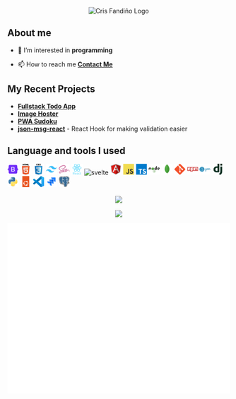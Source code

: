 <p align="center" style="text-align:center" >
  
  <img alt="Cris Fandiño Logo" src="https://crisfandino.vercel.app/assets/icon-192x192.png"/>
</p>

## About me

- 👀 I’m interested in **programming**

- 📫 How to reach me <a href="https://crisfandino.vercel.app/contact"><b>Contact Me </b> </a>

## My Recent Projects
- **[Fullstack Todo App](https://etodos.vercel.app/)**
- **[Image Hoster](https://img-hoster.vercel.app/)**
- **[PWA Sudoku](https://esudoku.vercel.app/)**
- **[json-msg-react](https://github.com/darkcris1/json-msg-react)** - React Hook for making validation easier

## Language and tools I used
<p align="left">
    <img src="https://raw.githubusercontent.com/devicons/devicon/master/icons/bootstrap/bootstrap-plain.svg" alt="bootstrap" width="25" height="25" />
    <img src="https://raw.githubusercontent.com/devicons/devicon/master/icons/html5/html5-original-wordmark.svg" alt="html5" width="25" height="25" />
    <img src="https://raw.githubusercontent.com/devicons/devicon/master/icons/css3/css3-original-wordmark.svg" alt="css3" width="25" height="25" />
    <img src="https://raw.githubusercontent.com/devicons/devicon/master/icons/tailwindcss/tailwindcss-original.svg" alt="tailwind" width="25" height="25" />
    <img src="https://raw.githubusercontent.com/devicons/devicon/master/icons/sass/sass-original.svg" alt="sass" width="25" height="25" />
    <img src="https://raw.githubusercontent.com/devicons/devicon/master/icons/react/react-original-wordmark.svg" alt="react" width="25" height="25" />
    <img src="https://upload.wikimedia.org/wikipedia/commons/thumb/1/1b/Svelte_Logo.svg/512px-Svelte_Logo.svg.png" alt="svelte" width="25" height="25" />
   <img src="https://github.com/devicons/devicon/raw/master/icons/angularjs/angularjs-original.svg" alt="angular 2.0+" width="25" height="25" />
    <img src="https://raw.githubusercontent.com/devicons/devicon/master/icons/javascript/javascript-original.svg" alt="javascript" width="25" height="25" />
    <img src="https://raw.githubusercontent.com/devicons/devicon/master/icons/typescript/typescript-original.svg" alt="typescript" width="25" height="25" />
    <img src="https://raw.githubusercontent.com/devicons/devicon/master/icons/nodejs/nodejs-original-wordmark.svg" alt="nodejs" width="25" height="25" />
    <img src="https://raw.githubusercontent.com/devicons/devicon/master/icons/mongodb/mongodb-original.svg" alt="mongodb" width="25" height="25" />
    <img src="https://raw.githubusercontent.com/devicons/devicon/master/icons/git/git-original.svg" alt="git" width="25" height="25" />
    <img src="https://raw.githubusercontent.com/devicons/devicon/master/icons/npm/npm-original-wordmark.svg" alt="npm" width="25" height="25" />
   <img src="https://raw.githubusercontent.com/devicons/devicon/master/icons/yarn/yarn-original-wordmark.svg" alt="yarn" width="25" height="25" />
   <img src="https://raw.githubusercontent.com/devicons/devicon/master/icons/django/django-plain.svg" alt="django" width="25" height="25" />
   <img src="https://raw.githubusercontent.com/devicons/devicon/master/icons/python/python-original.svg" alt="python" width="25" height="25" />
   <img src="https://raw.githubusercontent.com/devicons/devicon/master/icons/ubuntu/ubuntu-plain.svg" alt="ubuntu" width="25" height="25" />
   <img src="https://github.com/devicons/devicon/raw/master/icons/vscode/vscode-original.svg" alt="vscode" width="25" height="25" />
   <img src="https://github.com/devicons/devicon/raw/master/icons/jira/jira-original.svg" alt="jira" width="25" height="25" />
   <img src="https://raw.githubusercontent.com/devicons/devicon/master/icons/postgresql/postgresql-original.svg" alt="postgresql" width="25" height="25" />
</p>

<p align="center">
  <a href="https://github.com/darkcris1/github-readme-stats">
    <img align="center" src="https://github-readme-stats.vercel.app/api/top-langs/?username=darkcris1&layout=compact" />
  </a>
</p>
<p align="center">
  <a href="https://github.com/darkcris1/convoychat">
    <img align="center" src="https://github-readme-stats.vercel.app/api?username=darkcris1&show_icons=true&theme=light" />
  </a>
</p>


<p align="center">
  
  <img  src="https://raw.githubusercontent.com/darkcris1/darkcris1/master/github-metrics.svg" alt="Cris Fandiño"/>

</p>

